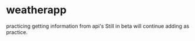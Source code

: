 # weatherapp
practicing getting information from api's
Still in beta
will continue adding as practice.
